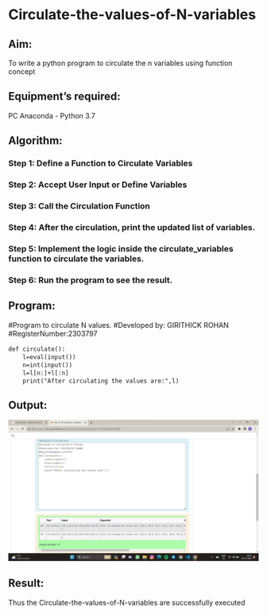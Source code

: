 # Circulate-the-values-of-N-variables
## Aim:
To write a python program to circulate the n variables using function concept
## Equipment’s required:
PC
Anaconda - Python 3.7
## Algorithm: 
### Step 1: Define a Function to Circulate Variables 
### Step 2:  Accept User Input or Define Variables
### Step 3: Call the Circulation Function
### Step 4: After the circulation, print the updated list of variables.
### Step 5: Implement the logic inside the circulate_variables function to circulate the variables.
### Step 6: Run the program to see the result.
## Program:
#Program to circulate N values.
#Developed by: GIRITHICK ROHAN
#RegisterNumber:2303797
```
def circulate():
    l=eval(input())
    n=int(input())
    l=l[n:]+l[:n]
    print("After circulating the values are:",l)
```
## Output:
![image](https://raw.githubusercontent.com/Girithickrohan/Circulate-the-values-of-N-variables/main/Screenshot%202023-11-23%20101711.png)
## Result:
Thus the Circulate-the-values-of-N-variables are successfully executed
